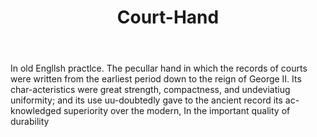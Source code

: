 ---
title: Court-Hand
letter: C
permalink: "/definitions/bld-court-hand.html"
body: In old Engllsh practlce. The pecullar hand in which the records of courts were
  written from the earliest period down to the reign of George II. Its char-acteristics
  were great strength, compactness, and undeviatiug uniformity; and its use uu-doubtedly
  gave to the ancient record its ac-knowledged superiority over the modern, In the
  important quality of durability
published_at: '2018-07-07'
source: Black's Law Dictionary 2nd Ed (1910)
layout: post
---